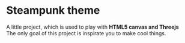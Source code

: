 # Steampunk theme
A little project, which is used to play with **HTML5 canvas and Threejs**  
The only goal of this project is inspirate you to make cool things.  
